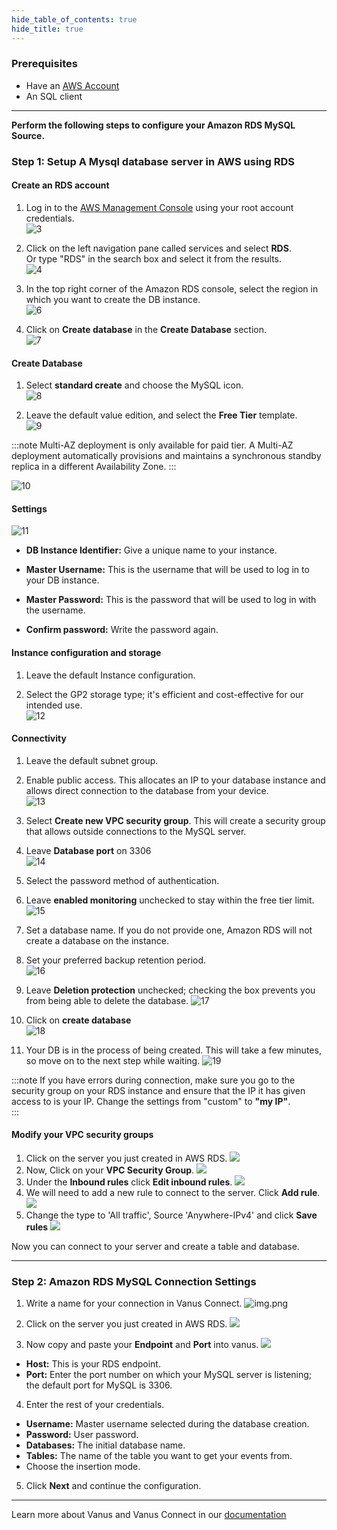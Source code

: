 ```yaml
--- 
hide_table_of_contents: true
hide_title: true
---
```


### Prerequisites

- Have an [AWS Account ](https://aws.amazon.com)
- An SQL client 

---

**Perform the following steps to configure your Amazon RDS MySQL Source.**

### Step 1: Setup A Mysql database server in AWS using RDS

#### Create an RDS account

1. Log in to the [AWS Management Console](https://aws.amazon.com/) using your root account credentials.  
![3](images/1.png)

2. Click on the left navigation pane called services and select **RDS**.  
Or type "RDS" in the search box and select it from the results.   
![4](images/2.png)   

3. In the top right corner of the Amazon RDS console, select the region in which you want to create the DB instance.   
![6](images/3.png)   

4. Click on **Create database** in the **Create Database** section.  
![7](images/4.png)   


#### Create Database

1. Select **standard create** and choose the MySQL icon.  
![8](images/5.png)

2. Leave the default value edition, and select the **Free Tier** template.   
![9](images/6.png)

:::note
Multi-AZ deployment is only available for paid tier. A Multi-AZ deployment automatically provisions and maintains a synchronous standby replica in a different Availability Zone.
:::

![10](images/7.png)   


#### Settings

![11](images/8.png)   
- **DB Instance Identifier:** Give a unique name to your instance.  

- **Master Username:** This is the username that will be used to log in to your DB instance.

- **Master Password:** This is the password that will be used to log in with the username.

- **Confirm password:** Write the password again.


#### Instance configuration and storage

1. Leave the default Instance configuration. 

2. Select the GP2 storage type; it's efficient and cost-effective for our intended use.  
![12](images/9.png)   


#### Connectivity

1. Leave the default subnet group.  

2. Enable public access. This allocates an IP to your database instance and allows direct connection to the database from your device.  
![13](images/10.png)

3. Select **Create new VPC security group**. This will create a security group that allows outside connections to the MySQL server.  

4. Leave **Database port** on 3306   
![14](images/11.png)   

5. Select the password method of authentication.   

6. Leave **enabled monitoring** unchecked to stay within the free tier limit.  
![15](images/12.png) 

7. Set a database name. If you do not provide one, Amazon RDS will not create a database on the instance.

8. Set your preferred backup retention period.  
![16](images/13.png)  

9. Leave **Deletion protection** unchecked; checking the box prevents you from being able to delete the database.
![17](images/14.png)

10. Click on **create database**  
![18](images/15.png)   

11. Your DB is in the process of being created. This will take a few minutes, so move on to the next step while waiting.
    ![19](images/16.png)   

:::note
If you have errors during connection, make sure you go to the security group on your RDS instance and ensure that the IP it has given access to is your IP. Change the settings from "custom" to **"my IP"**.    
:::


#### Modify your VPC security groups

1. Click on the server you just created in AWS RDS.
![](images/17.png)
2. Now, Click on your **VPC Security Group**.
![](images/18.png)
3. Under the **Inbound rules** click **Edit inbound rules**.
![](images/19.png)
4. We will need to add a new rule to connect to the server. Click **Add rule**.
![](images/20.png)
5. Change the type to 'All traffic', Source 'Anywhere-IPv4' and click **Save rules**
![](images/21.png)

Now you can connect to your server and create a table and database. 

---

### Step 2: Amazon RDS MySQL Connection Settings
1. Write a name for your connection in Vanus Connect.
![img.png](images/name.png)

2. Click on the server you just created in AWS RDS.
![](images/23.png)

3. Now copy and paste your **Endpoint** and **Port** into vanus.
![](images/24.png)
- **Host:** This is your RDS endpoint.
- **Port:** Enter the port number on which your MySQL server is listening; the default port for MySQL is 3306.

4. Enter the rest of your credentials.
- **Username:** Master username selected during the database creation.
- **Password:** User password.
- **Databases:** The initial database name.
- **Tables:** The name of the table you want to get your events from.
- Choose the insertion mode.

5. Click **Next** and continue the configuration.

---

Learn more about Vanus and Vanus Connect in our [documentation](https://docs.vanus.ai/getting-started/what-is-vanus)
